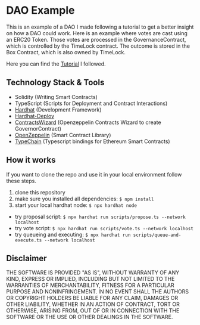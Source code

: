 # DAO Example

This is an example of a DAO I made following a tutorial to get a better insight on how a DAO could work.
Here is an example where votes are cast using an ERC20 Token.
Those votes are processed in the GovernanceContract, which is controlled by the TimeLock contract.
The outcome is stored in the Box Contract, which is also owned by TimeLock.

Here you can find the [Tutorial](https://www.youtube.com/watch?v=AhJtmUqhAqg&t=738s) I followed.

## Technology Stack & Tools

- Solidity (Writing Smart Contracts)
- TypeScript (Scripts for Deployment and Contract Interactions)
- [Hardhat](https://hardhat.org/) (Development Framework)
- [Hardhat-Deploy](https://github.com/wighawag/hardhat-deploy)
- [ContractsWizard](https://docs.openzeppelin.com/contracts/4.x/wizard) (Openzeppelin Contracts Wizard to create GovernorContract)
- [OpenZeppelin](https://www.openzeppelin.com/contracts) (Smart Contract Library)
- [TypeChain](https://github.com/dethcrypto/TypeChain) (Typescript bindings for Ethereum Smart Contracts)


## How it works

If you want to clone the repo and use it in your local environment follow these steps.

1. clone this repository
2. make sure you installed all dependencies:
```$ npm install```
3. start your local hardhat node: 
```$ npx hardhat node```

- try proposal script: 
```$ npx hardhat run scripts/propose.ts --network localhost```
- try vote script:
```$ npx hardhat run scripts/vote.ts --network localhost```
- try queueing and executing:
```$ npx hardhat run scripts/queue-and-execute.ts --network localhost```

## Disclaimer
THE SOFTWARE IS PROVIDED "AS IS", WITHOUT WARRANTY OF ANY KIND, EXPRESS OR IMPLIED, INCLUDING BUT NOT LIMITED TO THE WARRANTIES OF MERCHANTABILITY, FITNESS FOR A PARTICULAR PURPOSE AND NONINFRINGEMENT. 
IN NO EVENT SHALL THE AUTHORS OR COPYRIGHT HOLDERS BE LIABLE FOR ANY CLAIM, DAMAGES OR OTHER LIABILITY, WHETHER IN AN ACTION OF CONTRACT, TORT OR OTHERWISE, ARISING FROM, OUT OF OR IN CONNECTION WITH THE SOFTWARE OR THE USE OR OTHER DEALINGS IN THE SOFTWARE.
